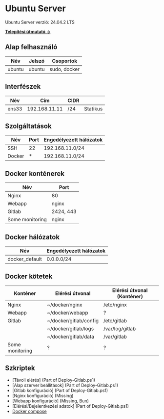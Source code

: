 # Ubuntu Server

Ubuntu Server verzió: 24.04.2 LTS

**[Telepítési útmutató →](setup.md)**

## Alap felhasználó

| Név    | Jelszó | Csoportok    |
| ------ | ------ | ------------ |
| ubuntu | ubuntu | sudo, docker |

## Interfészek

| Név   | Cím           | CIDR |          |
| ----- | ------------- | ---- | -------- |
| ens33 | 192.168.11.11 | /24  | Statikus |

## Szolgáltatások

| Név    | Port | Engedélyezett hálózatok |
| ------ | ---- | ----------------------- |
| SSH    | 22   | 192.168.11.0/24         |
| Docker | \*   | 192.168.11.0/24         |

## Docker konténerek

| Név             | Port      |
| --------------- | --------- |
| Nginx           | 80        |
| Webapp          | nginx     |
| Gitlab          | 2424, 443 |
| Some monitoring | nginx     |

## Docker hálózatok

| Név            | Engedélyezett hálózatok |
| -------------- | ----------------------- |
| docker_default | 0.0.0.0/24              |

## Docker kötetek

| Konténer        | Elérési útvonal        | Elérési útvonal (Konténer) |
| --------------- | ---------------------- | -------------------------- |
| Nginx           | ~/docker/nginx         | /etc/nginx                 |
| Webapp          | ~/docker/webapp        | ?                          |
| Gitlab          | ~/docker/gitlab/config | /etc/gitlab                |
|                 | ~/docker/gitlab/logs   | /var/log/gitlab            |
|                 | ~/docker/gitlab/data   | /var/gitlab                |
| Some monitoring | ?                      | ?                          |

## Szkriptek

- [Távoli elérés] (Part of Deploy-Gitlab.ps1)
- [Alap szerver beállítások] (Part of Deploy-Gitlab.ps1)
- [Gitlab konfiguráció] (Part of Deploy-Gitlab.ps1)
- [Nginx konfiguráció] (Missing)
- [Webapp konfiguráció] (Missing, Bun)
- [Elérési/Bejelentkezési adatok] (Part of Deploy-Gitlab.ps1)
- [Docker compose](../../config/scripts/server/docker-compose.yml)
